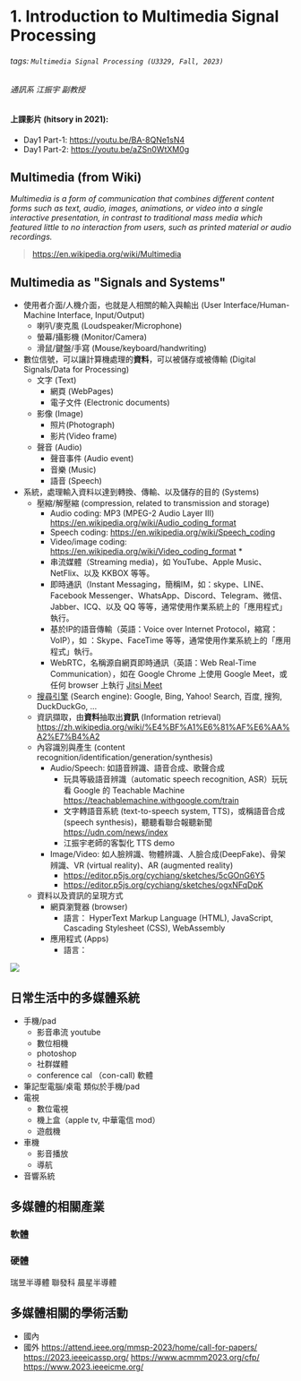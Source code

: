 # 1. Introduction to Multimedia Signal Processing

###### tags: `Multimedia Signal Processing (U3329, Fall, 2023)`
###### 通訊系 江振宇 副教授


#### 上課影片 (hitsory in 2021):
* Day1 Part-1: https://youtu.be/BA-8QNe1sN4
* Day1 Part-2: https://youtu.be/aZSn0WtXM0g

## Multimedia (from Wiki)
*Multimedia is a form of communication that combines different content forms such as text, audio, images, animations, or video into a single interactive presentation, in contrast to traditional mass media which featured little to no interaction from users, such as printed material or audio recordings.*
> https://en.wikipedia.org/wiki/Multimedia

## Multimedia as "Signals and Systems"
* 使用者介面/人機介面，也就是人相關的輸入與輸出 (User Interface/Human-Machine Interface, Input/Output)
    * 喇叭/麥克風 (Loudspeaker/Microphone)
    * 螢幕/攝影機 (Monitor/Camera)
    * 滑鼠/鍵盤/手寫 (Mouse/keyboard/handwriting)
* 數位信號，可以讓計算機處理的**資料**，可以被儲存或被傳輸 (Digital Signals/Data for Processing)
    * 文字 (Text)
        * 網頁 (WebPages)
        * 電子文件 (Electronic documents)
    * 影像 (Image)
        * 照片(Photograph)
        * 影片(Video frame)
    * 聲音 (Audio)
        * 聲音事件 (Audio event)
        * 音樂 (Music)
        * 語音 (Speech)
* 系統，處理輸入資料以達到轉換、傳輸、以及儲存的目的 (Systems)
    * 壓縮/解壓縮 (compression, related to transmission and storage)
      * Audio coding: MP3 (MPEG-2 Audio Layer III) https://en.wikipedia.org/wiki/Audio_coding_format
      * Speech coding: https://en.wikipedia.org/wiki/Speech_coding
      * Video/image coding: https://en.wikipedia.org/wiki/Video_coding_format      * 
      * 串流媒體（Streaming media)，如 YouTube、Apple Music、NetFlix、以及 KKBOX 等等。
      * 即時通訊（Instant Messaging，簡稱IM，如：skype、LINE、Facebook Messenger、WhatsApp、Discord、Telegram、微信、Jabber、ICQ、以及 QQ 等等，通常使用作業系統上的「應用程式」執行。
      * 基於IP的語音傳輸（英語：Voice over Internet Protocol，縮寫：VoIP），如 ：Skype、FaceTime 等等，通常使用作業系統上的「應用程式」執行。
      * WebRTC，名稱源自網頁即時通訊（英語：Web Real-Time Communication），如在 Google Chrome 上使用 Google Meet，或任何 browser 上執行 [Jitsi Meet](https://jitsi.org/)
    * [搜尋引擎](https://zh.wikipedia.org/wiki/%E6%90%9C%E7%B4%A2%E5%BC%95%E6%93%8E) (Search engine): Google, Bing, Yahoo! Search, 百度, 搜狗, DuckDuckGo, ...
    * 資訊擷取，由**資料**抽取出**資訊** (Information retrieval) https://zh.wikipedia.org/wiki/%E4%BF%A1%E6%81%AF%E6%AA%A2%E7%B4%A2
    * 內容識別與產生 (content recognition/identification/generation/synthesis)
      * Audio/Speech: 如語音辨識、語音合成、歌聲合成
         * 玩具等級語音辨識（automatic speech recognition, ASR）玩玩看 Google 的 Teachable Machine https://teachablemachine.withgoogle.com/train
         * 文字轉語音系統 (text-to-speech system, TTS)，或稱語音合成 (speech synthesis)，聽聽看聯合報聽新聞 https://udn.com/news/index
         * 江振宇老師的客製化 TTS demo
      * Image/Video: 如人臉辨識、物體辨識、人臉合成(DeepFake)、骨架辨識、VR (virtual reality)、AR (augmented reality)
         * https://editor.p5js.org/cychiang/sketches/5cGOnG6Y5 
         * https://editor.p5js.org/cychiang/sketches/ogxNFqDpK
    * 資料以及資訊的呈現方式
       * 網頁瀏覽器 (browser)
          * 語言： HyperText Markup Language (HTML), JavaScript, Cascading Stylesheet (CSS), WebAssembly
       * 應用程式 (Apps)
          * 語言：  
    
![](https://i.imgur.com/HoaWsh7.png)

## 日常生活中的多媒體系統
* 手機/pad
  * 影音串流 youtube
  * 數位相機
  * photoshop
  * 社群媒體
  * conference cal （con-call) 軟體
* 筆記型電腦/桌電
類似於手機/pad
* 電視
  * 數位電視
  * 機上盒（apple tv, 中華電信 mod）
  * 遊戲機
* 車機
  * 影音播放
  * 導航
* 音響系統


## 多媒體的相關產業
### 軟體
### 硬體
瑞昱半導體
聯發科
晨星半導體


## 多媒體相關的學術活動
* 國內
* 國外
https://attend.ieee.org/mmsp-2023/home/call-for-papers/
https://2023.ieeeicassp.org/
https://www.acmmm2023.org/cfp/
https://www.2023.ieeeicme.org/












